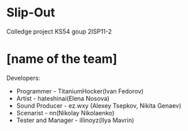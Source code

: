 # Slip-Out

Colledge project KS54 goup 2ISP11-2

# [name of the team]

Developers:
- Programmer - TitaniumHocker(Ivan Fedorov)
- Artist - hateshinai(Elena Nosova)
- Sound Producer - ez.wxy (Alexey Tsepkov, Nikita Genaev)
- Scenarist -  nn(Nikolay Nikolaenko)
- Tester and Manager - illinoyz(Ilya Mavrin)
